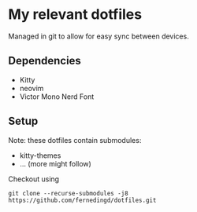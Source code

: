 # My relevant dotfiles
Managed in git to allow for easy sync between devices.

## Dependencies
* Kitty
* neovim
* Victor Mono Nerd Font

## Setup
Note: these dotfiles contain submodules:
* kitty-themes
* ... (more might follow)

Checkout using 
```
git clone --recurse-submodules -j8 https://github.com/fernedingd/dotfiles.git
```
